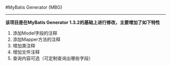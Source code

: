 #MyBatis Generator (MBG)
***

**该项目是在MyBatis Generator 1.3.2的基础上进行修改，主要增加了如下特性**

1. 添加Model字段的注释
2. 添加Mapper方法的注释
3. 增加类注释
4. 增加文件注释
5. 查询内容可选（可定制查询出哪些字段）